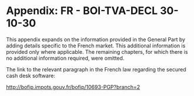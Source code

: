 # Appendix: FR - BOI-TVA-DECL 30-10-30

This appendix expands on the information provided in the General Part by adding details specific to the French market. This additional information is provided only where applicable. The remaining chapters, for which there is no additional information required, were omitted.

The link to the relevant paragraph in the French law regarding the secured cash desk software:

<http://bofip.impots.gouv.fr/bofip/10693-PGP?branch=2>
